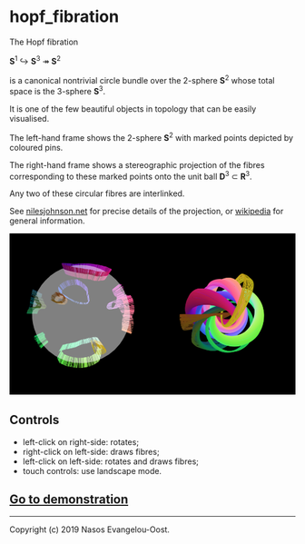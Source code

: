 # hopf_fibration

The Hopf fibration

**S**<sup>1</sup> ↪ **S**<sup>3</sup> ↠ **S**<sup>2</sup>

is a canonical nontrivial circle bundle over the 2-sphere **S**<sup>2</sup> whose total space is the 3-sphere **S**<sup>3</sup>.

It is one of the few beautiful objects in topology that can be easily visualised.

The left-hand frame shows the 2-sphere **S**<sup>2</sup> with marked points depicted by coloured pins.

The right-hand frame shows a stereographic projection of the fibres corresponding to these marked points onto the unit ball **D**<sup>3</sup> ⊂ **R**<sup>3</sup>.

Any two of these circular fibres are interlinked.

See [nilesjohnson.net](https://nilesjohnson.net/hopf-production.html) for precise details of the projection, or [wikipedia](https://en.wikipedia.org/wiki/Hopf_fibration) for general information.

![Screenshot.](screenshot.png)

## Controls

- left-click on right-side: rotates;
- right-click on left-side: draws fibres;
- left-click on left-side: rotates and draws fibres;
- touch controls: use landscape mode.

## [Go to demonstration](https://nasosev.github.io/assets/posts/hopf_fibration)

---

Copyright (c) 2019 Nasos Evangelou-Oost.
